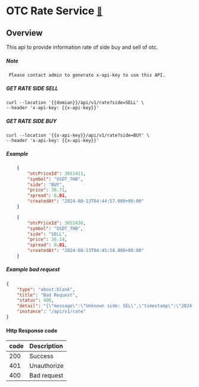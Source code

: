 # OTC Rate Service  <span style="font-size: 0.8em;">[🚀](../Readme.md#software-development-api-documents)</span>

## Overview
This api to provide information rate of side buy and sell of otc.

##### Note
```
 Please contact admin to generate x-api-key to use this API.
```

##### GET RATE SIDE SELL
```
curl --location '{{domian}}/api/v1/rate?side=SELL' \
--header 'x-api-key: {{x-api-key}}'
```

##### GET RATE SIDE BUY
```
curl --location '{{x-api-key}}/api/v1/rate?side=BUY' \
--header 'x-api-key: {{x-api-key}}'
```

##### Example
``` json
    {
        "otcPriceId": 3651411,
        "symbol": "USDT_THB",
        "side": "BUY",
        "price": 36.71,
        "spread": 0.01,
        "createdAt": "2024-08-13T04:44:57.000+00:00"
    }
```

``` json
    {
        "otcPriceId": 3651430,
        "symbol": "USDT_THB",
        "side": "SELL",
        "price": 36.14,
        "spread": 0.01,
        "createdAt": "2024-08-13T04:45:54.000+00:00"
    }
```

##### Example bad request
``` json
{
    "type": "about:blank",
    "title": "Bad Request",
    "status": 400,
    "detail": "{\"message\":\"Unknown side: SEL\",\"timestamp\":\"2024-08-13T13:53:41.99352743\"}",
    "instance": "/api/v1/rate"
}
```

#### Http Response code
| code | Description |
| :------ | :------- |
| 200   |   Success |
| 401 | Unauthorize |
| 400 | Bad request |